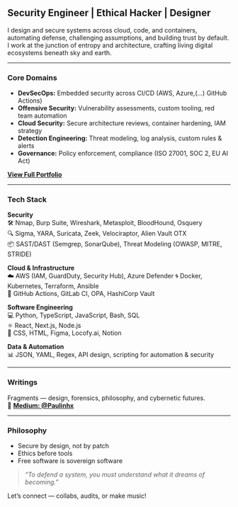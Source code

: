 ## Security Engineer | Ethical Hacker | Designer

I design and secure systems across cloud, code, and containers, automating defense, challenging assumptions, and building trust by default. I work at the junction of entropy and architecture, crafting living digital ecosystems beneath sky and earth.
  

---

### Core Domains

- **DevSecOps:** Embedded security across CI/CD (AWS, Azure,(...) GitHub Actions)  
- **Offensive Security:** Vulnerability assessments, custom tooling, red team automation  
- **Cloud Security:** Secure architecture reviews, container hardening, IAM strategy  
- **Detection Engineering:** Threat modeling, log analysis, custom rules & alerts  
- **Governance:** Policy enforcement, compliance (ISO 27001, SOC 2, EU AI Act)

 [**View Full Portfolio**](https://gigantic-television-7bb.notion.site/Portfolio-1192d1dfab5680388422dac459a44b2d)

---

### Tech Stack

**Security**  
🛠️ Nmap, Burp Suite, Wireshark, Metasploit, BloodHound, Osquery  
🔍 Sigma, YARA, Suricata, Zeek, Velociraptor, Alien Vault OTX  
📦 SAST/DAST (Semgrep, SonarQube), Threat Modeling (OWASP, MITRE, STRIDE)

**Cloud & Infrastructure**  
☁️ AWS (IAM, GuardDuty, Security Hub), Azure Defender
🌀 Docker, Kubernetes, Terraform, Ansible  
🔁 GitHub Actions, GitLab CI, OPA, HashiCorp Vault

**Software Engineering**  
💻 Python, TypeScript, JavaScript, Bash, SQL  
⚛️ React, Next.js, Node.js  
🎨 CSS, HTML, Figma, Locofy.ai, Notion

**Data & Automation**  
📊 JSON, YAML, Regex, API design, scripting for automation & security

---

### Writings 

Fragments — design, forensics, philosophy, and cybernetic futures.  
📖 [**Medium: @Paulinhx**](https://medium.com/@Paulinhx)

---

### Philosophy

- Secure by design, not by patch  
- Ethics before tools  
- Free software is sovereign software  

> *“To defend a system, you must understand what it dreams of becoming.”*

Let’s connect — collabs, audits, or make music!



